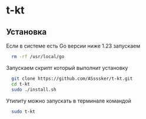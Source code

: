 # t-kt
## Установка

Если в системе есть Go версии ниже 1.23 запускаем

```bash
  rm -rf /usr/local/go
```
Запускаем скрипт который выполнит установку
```bash
  git clone https://github.com/ASsssker/t-kt.git
  cd t-kt
  sudo ./install.sh
```
Утилиту можно запускать в терминале командой
```bash
  sudo t-kt
```
